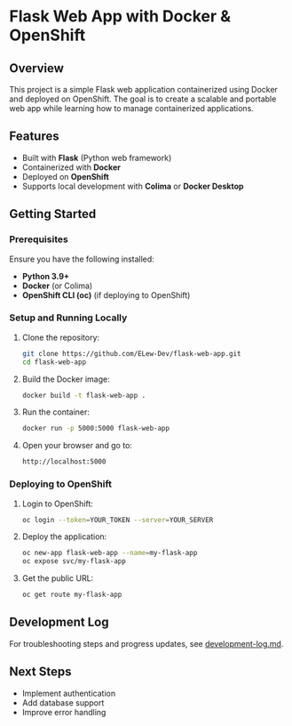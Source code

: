 # **Flask Web App with Docker & OpenShift**  

## **Overview**  
This project is a simple Flask web application containerized using Docker and deployed on OpenShift. The goal is to create a scalable and portable web app while learning how to manage containerized applications.  

## **Features**  
- Built with **Flask** (Python web framework)  
- Containerized with **Docker**  
- Deployed on **OpenShift**  
- Supports local development with **Colima** or **Docker Desktop**  

## **Getting Started**  

### **Prerequisites**  
Ensure you have the following installed:  
- **Python 3.9+**  
- **Docker** (or Colima)  
- **OpenShift CLI (oc)** (if deploying to OpenShift)  

### **Setup and Running Locally**  
1. Clone the repository:  
   ```sh
   git clone https://github.com/ELew-Dev/flask-web-app.git  
   cd flask-web-app  
   ```  
2. Build the Docker image:  
   ```sh
   docker build -t flask-web-app .  
   ```  
3. Run the container:  
   ```sh
   docker run -p 5000:5000 flask-web-app  
   ```  
4. Open your browser and go to:  
   ```
   http://localhost:5000  
   ```  

### **Deploying to OpenShift**  
1. Login to OpenShift:  
   ```sh
   oc login --token=YOUR_TOKEN --server=YOUR_SERVER  
   ```  
2. Deploy the application:  
   ```sh
   oc new-app flask-web-app --name=my-flask-app  
   oc expose svc/my-flask-app  
   ```  
3. Get the public URL:  
   ```sh
   oc get route my-flask-app  
   ```  

## **Development Log**  
For troubleshooting steps and progress updates, see [development-log.md](docs/development-log.md).  

## **Next Steps**  
- Implement authentication  
- Add database support  
- Improve error handling  
